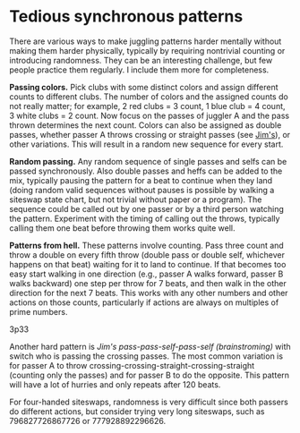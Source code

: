 # Tedious synchronous patterns

There are various ways to make juggling patterns harder mentally without making them harder physically, typically by requiring nontrivial counting or introducing randomness. They can be an interesting challenge, but few people practice them regularly. I include them more for completeness.

**Passing colors.** Pick clubs with some distinct colors and assign different counts to different clubs. The number of colors and the assigned counts do not really matter; for example, 2 red clubs = 3 count, 1 blue club = 4 count, 3 white clubs = 2 count. Now focus on the passes of juggler A and the pass thrown determines the next count. Colors can also be assigned as double passes, whether passer A throws crossing or straight passes (see [Jim's](2c-jims.md)), or other variations. This will result in a random new sequence for every start.

**Random passing.** Any random sequence of single passes and selfs can be passed synchronously. Also double passes and heffs can be added to the mix, typically pausing the pattern for a beat to continue when they land (doing random valid sequences without pauses is possible by walking a siteswap state chart, but not trivial without paper or a program). The sequence could be called out by one passer or by a third person watching the pattern. Experiment with the timing of calling out the throws, typically calling them one beat before throwing them works quite well.

**Patterns from hell.** These patterns involve counting. Pass three count and throw a double on every fifth throw (double pass or double self, whichever happens on that beat) waiting for it to land to continue. If that becomes too easy start walking in one direction (e.g., passer A walks forward, passer B walks backward) one step per throw for 7 beats, and then walk in the other direction for the next 7 beats. This works with any other numbers and other actions on those counts, particularly if actions are always on multiples of prime numbers.

<sync style='{"iterations":6,"emphasizeThrows": [8,9,18,19,28,29,38,39]}'>3p33</sync>

Another hard pattern is *Jim's pass-pass-self-pass-self (brainstroming)* with switch who is passing the crossing passes. The most common variation is for passer A to throw crossing-crossing-straight-crossing-straight (counting only the passes) and for passer B to do the opposite. This pattern will have a lot of hurries and only repeats after 120 beats.

<crossreference>For four-handed siteswaps, randomness is very difficult since both passers do different actions, but consider trying very long siteswaps, such as 796827726867726 or 777928892296626.</crossreference>
